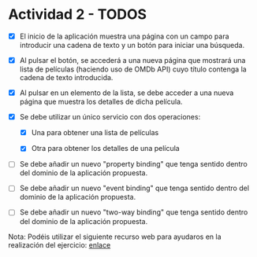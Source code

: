 #  Actividad 2 - TODOS

- [x] El inicio de la aplicación muestra una página con un campo para introducir una cadena de texto y un botón para iniciar una búsqueda.

- [x] Al pulsar el botón, se accederá a una nueva página que mostrará una lista de películas (haciendo uso de OMDb API) cuyo título contenga la cadena de texto introducida.

- [x] Al pulsar en un elemento de la lista, se debe acceder a una nueva página que muestra los detalles de dicha película.

- [x] Se debe utilizar un único servicio con dos operaciones:

     - [x] Una para obtener una lista de películas

     - [x] Otra para obtener los detalles de una película

- [ ] Se debe añadir un nuevo "property binding" que tenga sentido dentro del dominio de la aplicación propuesta.

- [ ] Se debe añadir un nuevo "event binding" que tenga sentido dentro del dominio de la aplicación propuesta.

- [ ] Se debe añadir un nuevo "two-way binding" que tenga sentido dentro del dominio de la aplicación propuesta.

Nota: Podéis utilizar el siguiente recurso web para ayudaros en la realización del ejercicio: [enlace](https://www.freecodecamp.org/news/how-to-build-your-first-ionic-4-app-with-api-calls-f6ea747dc17a/)